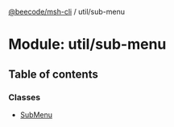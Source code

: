 [@beecode/msh-cli](../README.md) / util/sub-menu

# Module: util/sub-menu

## Table of contents

### Classes

- [SubMenu](../classes/util_sub_menu.SubMenu.md)
